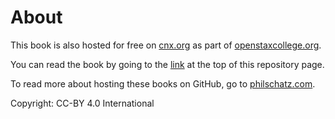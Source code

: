 
# About

This book is also hosted for free on [cnx.org](http://cnx.org) as part of [openstaxcollege.org](http://openstaxcollege.org/books).

You can read the book by going to the [link](#js-repo-pjax-container) at the top of this repository page.

To read more about hosting these books on GitHub, go to [philschatz.com](http://philschatz.com).


Copyright: CC-BY 4.0 International 
